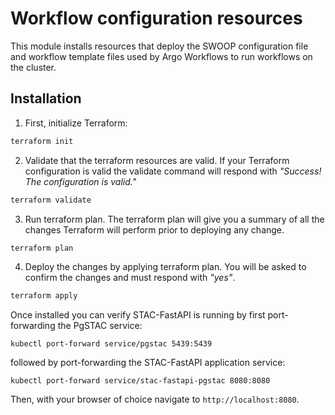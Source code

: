 # Workflow configuration resources

This module installs resources that deploy the SWOOP configuration file and workflow template files used by Argo Workflows to run workflows on the cluster.

## Installation

1. First, initialize Terraform:

```bash
terraform init
```

2. Validate that the terraform resources are valid. If your Terraform configuration is valid the validate command will respond with _"Success! The configuration is valid."_

```bash
terraform validate
```

3. Run terraform plan. The terraform plan will give you a summary of all the changes Terraform will perform prior to deploying any change.

```bash
terraform plan
```

4. Deploy the changes by applying terraform plan. You will be asked to confirm the changes and must respond with _"yes"_.

```bash
terraform apply
```

Once installed you can verify STAC-FastAPI is running by first port-forwarding the PgSTAC service:

`kubectl port-forward service/pgstac 5439:5439`

followed by port-forwarding the STAC-FastAPI application service:

`kubectl port-forward service/stac-fastapi-pgstac 8080:8080`

Then, with your browser of choice navigate to `http://localhost:8080`.
